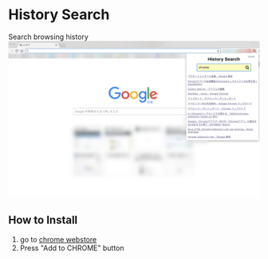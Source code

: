 # History Search
Search browsing history
![thumbnail](https://raw.githubusercontent.com/d0iasm/history-search/master/images/1280x800.png)

## How to Install
1. go to [chrome webstore](https://chrome.google.com/webstore/detail/history-search/bbmclnpfclejopgaicmhgpocicpijodj)
2. Press "Add to CHROME" button

